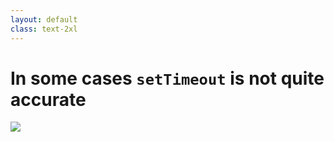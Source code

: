 ```yaml
---
layout: default
class: text-2xl
---
```


# In some cases `setTimeout` is not quite accurate

<img src="/images/03-when-03.png" class="code"/>
